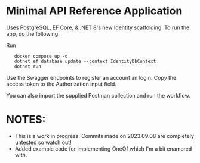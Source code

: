 # Minimal API Reference Application

Uses PostgreSQL, EF Core, & .NET 8's new Identity scaffolding. To run the app, do the following.

Run
```console
   docker compose up -d
   dotnet ef database update --context IdentityDbContext
   dotnet run
```

Use the Swagger endpoints to register an account an login. Copy the access token to the Authorization input field.

You can also import the supplied Postman collection and run the workflow.

# NOTES:
- This is a work in progress. Commits made on 2023.09.08 are completely untested so watch out!
- Added example code for implementing OneOf which I'm a bit enamored with.